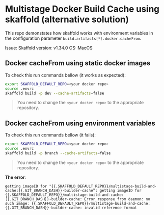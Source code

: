 # Multistage Docker Build Cache using skaffold (alternative solution)

This repo demonstates how skaffold works with environment variables in the configuration parameter `build.artifacts[*].docker.cacheFrom`.

Issue: 
Skaffold version: v1.34.0
OS: MacOS

## Docker cacheFrom using static docker images

To check this run commands bellow (it works as expected):

```bash
export SKAFFOLD_DEFAULT_REPO=<your docker repo> 
source .envrc
skaffold build -p dev --cache-artifacts=false
```

> You need to change the `<your docker repo>` to the appropriate repository.

## Docker cacheFrom using environment variables

To check this run commands bellow (it fails):

```bash
export SKAFFOLD_DEFAULT_REPO=<your docker repo>  
source .envrc
skaffold build -p branch --cache-artifacts=false
```

> You need to change the `<your docker repo>` to the appropriate repository.

**The error**:

```
getting imageID for "{{.SKAFFOLD_DEFAULT_REPO}}/multistage-build-and-cache:{{.GIT_BRANCH_DASH}}-builder-cache": getting imageID for {{.SKAFFOLD_DEFAULT_REPO}}/multistage-build-and-cache:{{.GIT_BRANCH_DASH}}-builder-cache: Error response from daemon: no such image: {{.SKAFFOLD_DEFAULT_REPO}}/multistage-build-and-cache:{{.GIT_BRANCH_DASH}}-builder-cache: invalid reference format
```